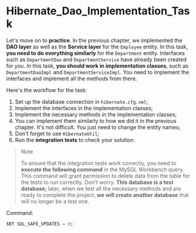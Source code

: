 # Hibernate_Dao_Implementation_Task

Let's move on to **practice**. In the previous chapter, we implemented the **DAO layer** as well as the **Service layer** for the `Employee` entity. In this task, **you need to do everything similarly** for the `Department` entity.
Interfaces such as `DepartmentDao` and `DepartmentService` have already been created for you. In this task, **you should work in implementation classes**, such as `DepartmentDaoImpl` and `DepartmentServiceImpl`.
You need to implement the interfaces and implement all the methods from there.

Here's the workflow for the task:

1. Set up the database connection in `hibernate.cfg.xml`;
2. Implement the interfaces in the implementation classes;
3. Implement the necessary methods in the implementation classes;
4. You can implement them similarly to how we did it in the previous chapter. It's not difficult. You just need to change the entity names;
5. Don't forget to use `HibernateUtil`;
6. Run the **integration tests** to check your solution.

>Note
>
>To ensure that the integration tests work correctly, you need to **execute the following command** in the MySQL Workbench query. This command will grant permission to delete data from the table for the tests to run correctly. Don't worry. **This database is a test database;** later, when we test all the necessary methods and are ready to complete the project, **we will create another database** that will no longer be a test one.

Command:

```sql
SET SQL_SAFE_UPDATES = 0;
```
